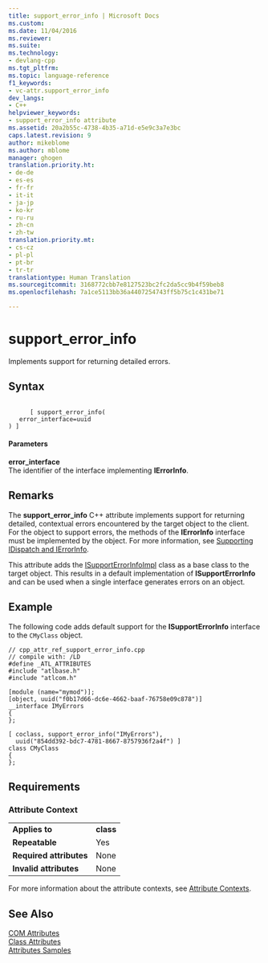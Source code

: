 ```yaml
---
title: support_error_info | Microsoft Docs
ms.custom: 
ms.date: 11/04/2016
ms.reviewer: 
ms.suite: 
ms.technology:
- devlang-cpp
ms.tgt_pltfrm: 
ms.topic: language-reference
f1_keywords:
- vc-attr.support_error_info
dev_langs:
- C++
helpviewer_keywords:
- support_error_info attribute
ms.assetid: 20a2b55c-4738-4b35-a71d-e5e9c3a7e3bc
caps.latest.revision: 9
author: mikeblome
ms.author: mblome
manager: ghogen
translation.priority.ht:
- de-de
- es-es
- fr-fr
- it-it
- ja-jp
- ko-kr
- ru-ru
- zh-cn
- zh-tw
translation.priority.mt:
- cs-cz
- pl-pl
- pt-br
- tr-tr
translationtype: Human Translation
ms.sourcegitcommit: 3168772cbb7e8127523bc2fc2da5cc9b4f59beb8
ms.openlocfilehash: 7a1ce5113bb36a4407254743ff5b75c1c431be71

---
```

# support_error_info
Implements support for returning detailed errors.  
  
## Syntax  
  
```  
  
      [ support_error_info(  
   error_interface=uuid  
) ]  
```  
  
#### Parameters  
 **error_interface**  
 The identifier of the interface implementing **IErrorInfo**.  
  
## Remarks  
 The **support_error_info** C++ attribute implements support for returning detailed, contextual errors encountered by the target object to the client. For the object to support errors, the methods of the **IErrorInfo** interface must be implemented by the object. For more information, see [Supporting IDispatch and IErrorInfo](../atl/supporting-idispatch-and-ierrorinfo.md).  
  
 This attribute adds the [ISupportErrorInfoImpl](../atl/reference/isupporterrorinfoimpl-class.md) class as a base class to the target object. This results in a default implementation of **ISupportErrorInfo** and can be used when a single interface generates errors on an object.  
  
## Example  
 The following code adds default support for the **ISupportErrorInfo** interface to the `CMyClass` object.  
  
```  
// cpp_attr_ref_support_error_info.cpp  
// compile with: /LD  
#define _ATL_ATTRIBUTES  
#include "atlbase.h"  
#include "atlcom.h"  
  
[module (name="mymod")];  
[object, uuid("f0b17d66-dc6e-4662-baaf-76758e09c878")]  
__interface IMyErrors  
{  
};  
  
[ coclass, support_error_info("IMyErrors"),  
  uuid("854dd392-bdc7-4781-8667-8757936f2a4f") ]  
class CMyClass  
{  
};  
```  
  
## Requirements  
  
### Attribute Context  
  
|||  
|-|-|  
|**Applies to**|**class**|  
|**Repeatable**|Yes|  
|**Required attributes**|None|  
|**Invalid attributes**|None|  
  
 For more information about the attribute contexts, see [Attribute Contexts](../windows/attribute-contexts.md).  
  
## See Also  
 [COM Attributes](../windows/com-attributes.md)   
 [Class Attributes](../windows/class-attributes.md)   
 [Attributes Samples](http://msdn.microsoft.com/en-us/558ebdb2-082f-44dc-b442-d8d33bf7bdb8)


<!--HONumber=Jan17_HO2-->


